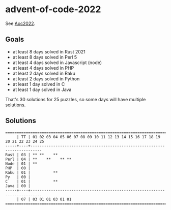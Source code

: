 # advent-of-code-2022

See [Aoc2022](https://adventofcode.com/2022/).

## Goals

- at least 8 days solved in Rust 2021
- at least 8 days solved in Perl 5
- at least 4 days solved in Javascript (node)
- at least 4 days solved in PHP
- at least 2 days solved in Raku
- at least 2 days solved in Python
- at least 1 day solved in C
- at least 1 day solved in Java

That's 30 solutions for 25 puzzles, so some days will have multiple solutions.

## Solutions

```text
======================================================================================
     | TT | 01 02 03 04 05 06 07 08 09 10 11 12 13 14 15 16 17 18 19 20 21 22 23 24 25
-----+----+---------------------------------------------------------------------------
Rust | 03 | ** **    **
Perl | 04 | **    **    ** **
Node | 01 | **
PHP  | 00 |
Raku | 01 |          **
Py   | 00 |
C    | 01 |          **
Java | 00 |
-----+----+---------------------------------------------------------------------------
     | 07 | 03 01 01 03 01 01
======================================================================================
```

